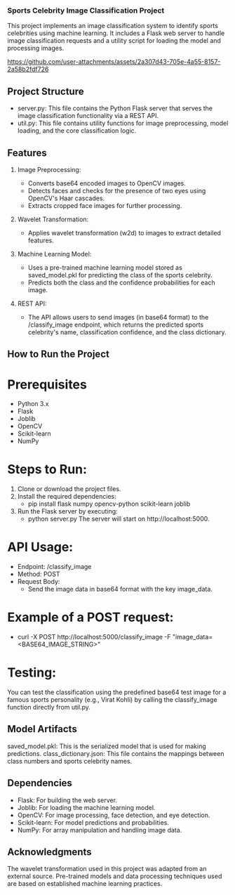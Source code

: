 ### Sports Celebrity Image Classification Project
This project implements an image classification system to identify sports celebrities using machine learning. It includes a Flask web server to handle image classification requests and a utility script for loading the model and processing images.

https://github.com/user-attachments/assets/2a307d43-705e-4a55-8157-2a58b2fdf726

## Project Structure
- server.py: This file contains the Python Flask server that serves the image classification functionality via a REST API.
- util.py: This file contains utility functions for image preprocessing, model loading, and the core classification logic.


## Features
1. Image Preprocessing:
    - Converts base64 encoded images to OpenCV images.
    - Detects faces and checks for the presence of two eyes using OpenCV's Haar cascades.
    - Extracts cropped face images for further processing.

2. Wavelet Transformation:
    - Applies wavelet transformation (w2d) to images to extract detailed features.

3. Machine Learning Model:
    - Uses a pre-trained machine learning model stored as saved_model.pkl for predicting the class of the sports celebrity.
    - Predicts both the class and the confidence probabilities for each image.

4. REST API:
    - The API allows users to send images (in base64 format) to the /classify_image endpoint, which returns the predicted sports celebrity's name, classification confidence, and the class dictionary.


## How to Run the Project
# Prerequisites
- Python 3.x
- Flask
- Joblib
- OpenCV
- Scikit-learn
- NumPy
  
# Steps to Run:
1. Clone or download the project files.
2. Install the required dependencies:
    - pip install flask numpy opencv-python scikit-learn joblib
3. Run the Flask server by executing:
    - python server.py
    The server will start on http://localhost:5000.
# API Usage:
- Endpoint: /classify_image
- Method: POST
- Request Body:
    - Send the image data in base64 format with the key image_data.

# Example of a POST request:
- curl -X POST http://localhost:5000/classify_image -F "image_data=<BASE64_IMAGE_STRING>"
  
# Testing:
You can test the classification using the predefined base64 test image for a famous sports personality (e.g., Virat Kohli) by calling the classify_image function directly from util.py.

## Model Artifacts
saved_model.pkl: This is the serialized model that is used for making predictions.
class_dictionary.json: This file contains the mappings between class numbers and sports celebrity names.
## Dependencies
- Flask: For building the web server.
- Joblib: For loading the machine learning model.
- OpenCV: For image processing, face detection, and eye detection.
- Scikit-learn: For model predictions and probabilities.
- NumPy: For array manipulation and handling image data.
## Acknowledgments
The wavelet transformation used in this project was adapted from an external source.
Pre-trained models and data processing techniques used are based on established machine learning practices.
